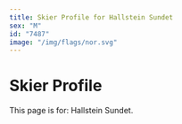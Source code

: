 ```yaml
---
title: Skier Profile for Hallstein Sundet
sex: "M"
id: "7487"
image: "/img/flags/nor.svg" 
---
```


# Skier Profile

This page is for: Hallstein Sundet.
    